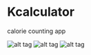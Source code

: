 # Kcalculator
calorie counting app

![alt tag](http://i1109.photobucket.com/albums/h424/vajnatimi/1.jpg?t=1526303244)
![alt tag](http://i1109.photobucket.com/albums/h424/vajnatimi/2.jpg?t=1526303231)
![alt tag](http://i1109.photobucket.com/albums/h424/vajnatimi/3.jpg?t=1526303231)
